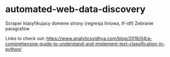 # automated-web-data-discovery
Scraper klasyfikujacy domene strony (regresja liniowa, tf-idf)
Zebranie paragrafów

Links to check out:
https://www.analyticsvidhya.com/blog/2018/04/a-comprehensive-guide-to-understand-and-implement-text-classification-in-python/